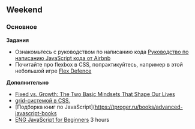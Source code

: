 ## Weekend

### Основное

**Задания**

- Ознакомьтесь с руководством по написанию кода [Руководство по написанию JavaScript кода от Airbnb](https://github.com/leonidlebedev/javascript-airbnb)    
- Почитайте про flexbox в CSS, попрактикуйтесь, например в этой небольшой игре [Flex Defence](http://www.flexboxdefense.com/)

**Дополнительно**

- [Fixed vs. Growth: The Two Basic Mindsets That Shape Our Lives](https://www.brainpickings.org/2014/01/29/carol-dweck-mindset/)
- [grid-системой в CSS. ](https://cssgridgarden.com/#ru)
- [Подборка книг по JavaScript](https://tproger.ru/books/advanced-javascript-books
- [ENG JavaScript  for Beginners](https://www.youtube.com/watch?v=PkZNo7MFNFg) 3 hours 
